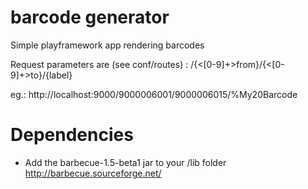 barcode generator
=================

Simple playframework app rendering barcodes

Request parameters are (see conf/routes) :
  /{<[0-9]+>from}/{<[0-9]+>to}/{label}

eg.: http://localhost:9000/9000006001/9000006015/%My20Barcode

Dependencies
============
* Add the barbecue-1.5-beta1 jar to your /lib folder
  http://barbecue.sourceforge.net/
